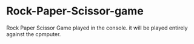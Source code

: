 # Rock-Paper-Scissor-game
Rock Paper Scissor Game played in the console.
it will be played entirely against the cpmputer.